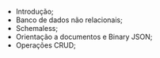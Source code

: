 
- Introdução;
- Banco de dados não relacionais;
- Schemaless;
- Orientação a documentos e Binary JSON;
- Operações CRUD;

